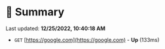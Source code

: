 # 📖 Summary
Last updated: **12/25/2022, 10:40:18 AM**

- `GET` [https://google.com](https://google.com) - **Up** (133ms)
